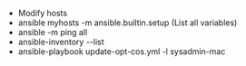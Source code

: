 * Modify hosts
* ansible myhosts -m ansible.builtin.setup (List all variables)
* ansible -m ping all
* ansible-inventory --list
* ansible-playbook update-opt-cos.yml -l sysadmin-mac
